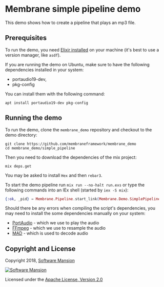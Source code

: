 # Membrane simple pipeline demo

This demo shows how to create a pipeline that plays an mp3 file.

## Prerequisites

To run the demo, you need [Elixir installed](https://elixir-lang.org/install.html) on your machine (it's best to use a version manager, like `asdf`).

If you are running the demo on Ubuntu, make sure to have the following dependencies installed in your system:
- portaudio19-dev,
- pkg-config 

You can install them with the following command:
```shell
apt install portaudio19-dev pkg-config
```

## Running the demo

To run the demo, clone the `membrane_demo` repository and checkout to the demo directory:

```shell
git clone https://github.com/membraneframework/membrane_demo
cd membrane_demo/simple_pipeline
```

Then you need to download the dependencies of the mix project:

```shell
mix deps.get
```

You may be asked to install `Hex` and then `rebar3`.

To start the demo pipeline run `mix run --no-halt run.exs` or type the following commands into an IEx shell (started by `iex -S mix`):

```elixir
{:ok, _pid} = Membrane.Pipeline.start_link(Membrane.Demo.SimplePipeline, "sample.mp3")
```

Should there be any errors when compiling the script's dependencies, you may need to install the some dependencies manually on your system:
* [PortAudio](https://www.portaudio.com/) - which we use to play the audio
* [FFmpeg](https://ffmpeg.org/) - which we use to resample the audio
* [MAD](https://www.underbit.com/products/mad/) - which is used to decode audio


## Copyright and License

Copyright 2018, [Software Mansion](https://swmansion.com/?utm_source=git&utm_medium=readme&utm_campaign=membrane)

[![Software Mansion](https://membraneframework.github.io/static/logo/swm_logo_readme.png)](https://swmansion.com/?utm_source=git&utm_medium=readme&utm_campaign=membrane)

Licensed under the [Apache License, Version 2.0](LICENSE)
